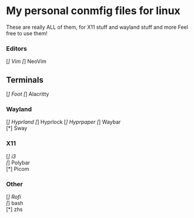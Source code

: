 # My personal conmfig files for linux
These are really ALL of them, for X11 stuff and wayland stuff and more
Feel free to use them!

### Editors
[*] Vim
[*] NeoVim

## Terminals
[*] Foot
[*] Alacritty

### Wayland
[*] Hyprland
[*] Hyprlock
[*] Hyprpaper
[*] Waybar  
[*] Sway
            
### X11    
[*] i3      
[*] Polybar    
[*] Picom       

### Other
[*] Rofi      
[*] bash    
[*] zhs
